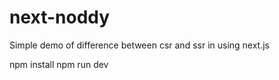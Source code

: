 # next-noddy
Simple demo of difference between csr and ssr in using next.js

npm install
npm run dev
